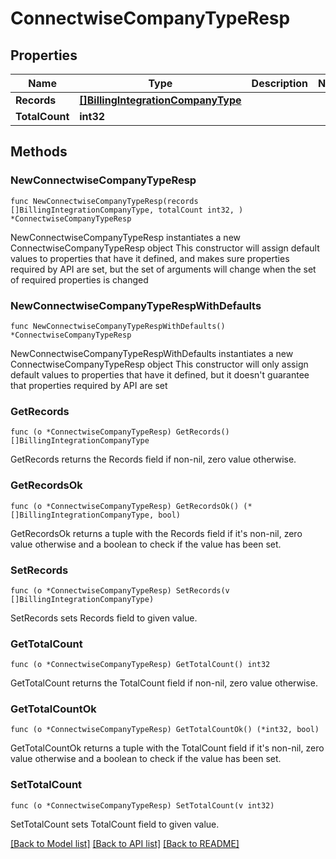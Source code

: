 # ConnectwiseCompanyTypeResp

## Properties

Name | Type | Description | Notes
------------ | ------------- | ------------- | -------------
**Records** | [**[]BillingIntegrationCompanyType**](BillingIntegrationCompanyType.md) |  | 
**TotalCount** | **int32** |  | 

## Methods

### NewConnectwiseCompanyTypeResp

`func NewConnectwiseCompanyTypeResp(records []BillingIntegrationCompanyType, totalCount int32, ) *ConnectwiseCompanyTypeResp`

NewConnectwiseCompanyTypeResp instantiates a new ConnectwiseCompanyTypeResp object
This constructor will assign default values to properties that have it defined,
and makes sure properties required by API are set, but the set of arguments
will change when the set of required properties is changed

### NewConnectwiseCompanyTypeRespWithDefaults

`func NewConnectwiseCompanyTypeRespWithDefaults() *ConnectwiseCompanyTypeResp`

NewConnectwiseCompanyTypeRespWithDefaults instantiates a new ConnectwiseCompanyTypeResp object
This constructor will only assign default values to properties that have it defined,
but it doesn't guarantee that properties required by API are set

### GetRecords

`func (o *ConnectwiseCompanyTypeResp) GetRecords() []BillingIntegrationCompanyType`

GetRecords returns the Records field if non-nil, zero value otherwise.

### GetRecordsOk

`func (o *ConnectwiseCompanyTypeResp) GetRecordsOk() (*[]BillingIntegrationCompanyType, bool)`

GetRecordsOk returns a tuple with the Records field if it's non-nil, zero value otherwise
and a boolean to check if the value has been set.

### SetRecords

`func (o *ConnectwiseCompanyTypeResp) SetRecords(v []BillingIntegrationCompanyType)`

SetRecords sets Records field to given value.


### GetTotalCount

`func (o *ConnectwiseCompanyTypeResp) GetTotalCount() int32`

GetTotalCount returns the TotalCount field if non-nil, zero value otherwise.

### GetTotalCountOk

`func (o *ConnectwiseCompanyTypeResp) GetTotalCountOk() (*int32, bool)`

GetTotalCountOk returns a tuple with the TotalCount field if it's non-nil, zero value otherwise
and a boolean to check if the value has been set.

### SetTotalCount

`func (o *ConnectwiseCompanyTypeResp) SetTotalCount(v int32)`

SetTotalCount sets TotalCount field to given value.



[[Back to Model list]](../README.md#documentation-for-models) [[Back to API list]](../README.md#documentation-for-api-endpoints) [[Back to README]](../README.md)


